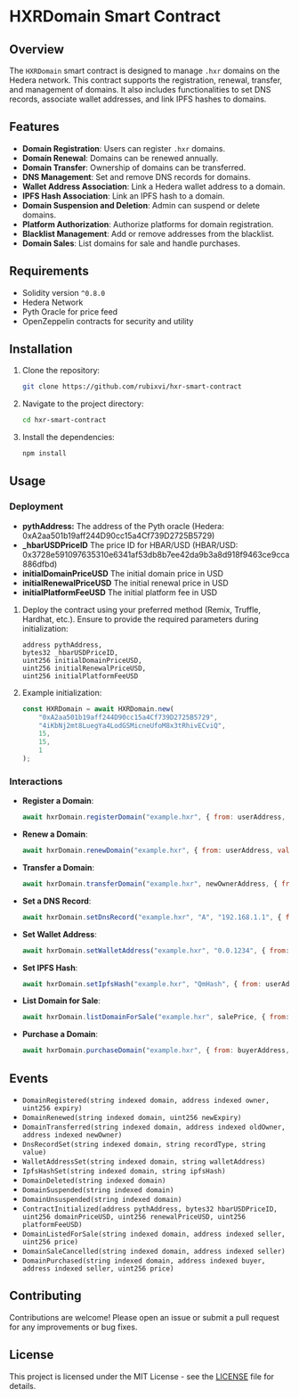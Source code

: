 # HXRDomain Smart Contract

## Overview

The `HXRDomain` smart contract is designed to manage `.hxr` domains on the Hedera network. This contract supports the registration, renewal, transfer, and management of domains. It also includes functionalities to set DNS records, associate wallet addresses, and link IPFS hashes to domains.

## Features

- **Domain Registration**: Users can register `.hxr` domains.
- **Domain Renewal**: Domains can be renewed annually.
- **Domain Transfer**: Ownership of domains can be transferred.
- **DNS Management**: Set and remove DNS records for domains.
- **Wallet Address Association**: Link a Hedera wallet address to a domain.
- **IPFS Hash Association**: Link an IPFS hash to a domain.
- **Domain Suspension and Deletion**: Admin can suspend or delete domains.
- **Platform Authorization**: Authorize platforms for domain registration.
- **Blacklist Management**: Add or remove addresses from the blacklist.
- **Domain Sales**: List domains for sale and handle purchases.

## Requirements

- Solidity version `^0.8.0`
- Hedera Network
- Pyth Oracle for price feed
- OpenZeppelin contracts for security and utility

## Installation

1. Clone the repository:
   ```bash
   git clone https://github.com/rubixvi/hxr-smart-contract
   ```
2. Navigate to the project directory:
   ```bash
   cd hxr-smart-contract
   ```
3. Install the dependencies:
   ```bash
   npm install
   ```

## Usage

### Deployment

- **pythAddress:** The address of the Pyth oracle (Hedera: 0xA2aa501b19aff244D90cc15a4Cf739D2725B5729)
- **_hbarUSDPriceID** The price ID for HBAR/USD (HBAR/USD: 0x3728e591097635310e6341af53db8b7ee42da9b3a8d918f9463ce9cca886dfbd)
- **initialDomainPriceUSD** The initial domain price in USD
- **initialRenewalPriceUSD** The initial renewal price in USD
- **initialPlatformFeeUSD** The initial platform fee in USD
     
1. Deploy the contract using your preferred method (Remix, Truffle, Hardhat, etc.). Ensure to provide the required parameters during initialization:
   ```solidity
   address pythAddress,
   bytes32 _hbarUSDPriceID,
   uint256 initialDomainPriceUSD,
   uint256 initialRenewalPriceUSD,
   uint256 initialPlatformFeeUSD
   ```

2. Example initialization:
   ```javascript
   const HXRDomain = await HXRDomain.new(
       "0xA2aa501b19aff244D90cc15a4Cf739D2725B5729",
       "4iKbNj2mt8LuegYa4LodGSMicneUfoM8x3tRhivECviQ",
       15,
       15,
       1
   );
   ```

### Interactions

- **Register a Domain**:
  ```javascript
  await hxrDomain.registerDomain("example.hxr", { from: userAddress, value: registrationFee });
  ```

- **Renew a Domain**:
  ```javascript
  await hxrDomain.renewDomain("example.hxr", { from: userAddress, value: renewalFee });
  ```

- **Transfer a Domain**:
  ```javascript
  await hxrDomain.transferDomain("example.hxr", newOwnerAddress, { from: userAddress });
  ```

- **Set a DNS Record**:
  ```javascript
  await hxrDomain.setDnsRecord("example.hxr", "A", "192.168.1.1", { from: userAddress });
  ```

- **Set Wallet Address**:
  ```javascript
  await hxrDomain.setWalletAddress("example.hxr", "0.0.1234", { from: userAddress });
  ```

- **Set IPFS Hash**:
  ```javascript
  await hxrDomain.setIpfsHash("example.hxr", "QmHash", { from: userAddress });
  ```

- **List Domain for Sale**:
  ```javascript
  await hxrDomain.listDomainForSale("example.hxr", salePrice, { from: userAddress });
  ```

- **Purchase a Domain**:
  ```javascript
  await hxrDomain.purchaseDomain("example.hxr", { from: buyerAddress, value: salePrice });
  ```

## Events

- `DomainRegistered(string indexed domain, address indexed owner, uint256 expiry)`
- `DomainRenewed(string indexed domain, uint256 newExpiry)`
- `DomainTransferred(string indexed domain, address indexed oldOwner, address indexed newOwner)`
- `DnsRecordSet(string indexed domain, string recordType, string value)`
- `WalletAddressSet(string indexed domain, string walletAddress)`
- `IpfsHashSet(string indexed domain, string ipfsHash)`
- `DomainDeleted(string indexed domain)`
- `DomainSuspended(string indexed domain)`
- `DomainUnsuspended(string indexed domain)`
- `ContractInitialized(address pythAddress, bytes32 hbarUSDPriceID, uint256 domainPriceUSD, uint256 renewalPriceUSD, uint256 platformFeeUSD)`
- `DomainListedForSale(string indexed domain, address indexed seller, uint256 price)`
- `DomainSaleCancelled(string indexed domain, address indexed seller)`
- `DomainPurchased(string indexed domain, address indexed buyer, address indexed seller, uint256 price)`

## Contributing

Contributions are welcome! Please open an issue or submit a pull request for any improvements or bug fixes.

## License

This project is licensed under the MIT License - see the [LICENSE](LICENSE) file for details.
